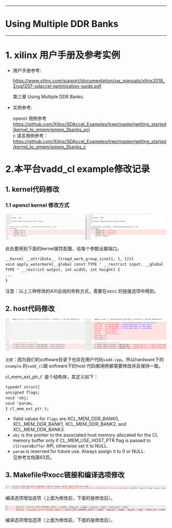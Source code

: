 -----------
# Using Multiple DDR Banks
---
# 1. xilinx 用户手册及参考实例

  - 用户手册参考:

    <https://www.xilinx.com/support/documentation/sw_manuals/xilinx2018_2/ug1207-sdaccel-optimization-guide.pdf>
    
    第三章 Using Multiple DDR Banks.

  - 实例参考:

    opencl 用例参考 <https://github.com/Xilinx/SDAccel_Examples/tree/master/getting_started/kernel_to_gmem/gmem_2banks_ocl>  
    c 语言用例参考：<https://github.com/Xilinx/SDAccel_Examples/tree/master/getting_started/kernel_to_gmem/gmem_2banks_c>

# 2.本平台vadd_cl example修改记录

## 1. kernel代码修改


### 1.1 opencl kernel 修改方式

![img](./media/multi_ddr_bank/by3.png)

  此处要用到下面的kernel属性配置，给每个参数设置端口。

```bash 
__kernel __attribute__ ((reqd_work_group_size(1, 1, 1)))
void apply_watermark(__global const TYPE * __restrict input, __global
TYPE * __restrict output, int width, int height) {
...
}
```

注意：以上三种修改的AXI总线的命称方式，需要在xocc 的链接选项中用到。

## 2. host代码修改
![by4](./media/multi_ddr_bank/by4.png)

`注意`：因为我们的software目录下也存在用户代码`vadd.cpp`。所以hardware下的`example` 的`vadd_cl`跟 software下的host 代码都用例都需要修改并且保持一致。

cl_mem_ext_ptr_t` 是个结构体，其定义如下：

```bash
typedef struct{
unsigned flags;
void *obj;
void *param;
} cl_mem_ext_ptr_t;
```
* Valid values for `flags` are XCL_MEM_DDR_BANK0, XCL_MEM_DDR_BANK1,
  XCL_MEM_DDR_BANK2, and XCL_MEM_DDR_BANK3.
* `obj` is the pointer to the associated host memory allocated for the CL memory buffer only if
  CL_MEM_USE_HOST_PTR flag is passed to `clCreateBuffer` API, otherwise set it to NULL.
* `param` is reserved for future use. Always assign it to 0 or NULL.  
 见参考文档第63页。

## 3. Makefile中xocc链接和编译选项修改

![by6](./media/multi_ddr_bank/by6.png)

编译选项增加选项（上面为修改前，下面的是修改后）。

![by7](./media/multi_ddr_bank/by7.png)

编译选项增加选项（上面为修改前，下面的是修改后）。

